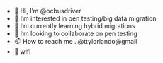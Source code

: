 - 👋 Hi, I’m @ocbusdriver
- 👀 I’m interested in pen testing/big data migration 
- 🌱 I’m currently learning hybrid migrations
- 💞️ I’m looking to collaborate on pen testing 
- 📫 How to reach me ..@ttylorlando@gmail
- 👀 wifi

<!---
ocbusdriver/ocbusdriver is a ✨ special ✨ repository because its `README.md` (this file) appears on your GitHub profile.
You can click the Preview link to take a look at your changes.
--->
